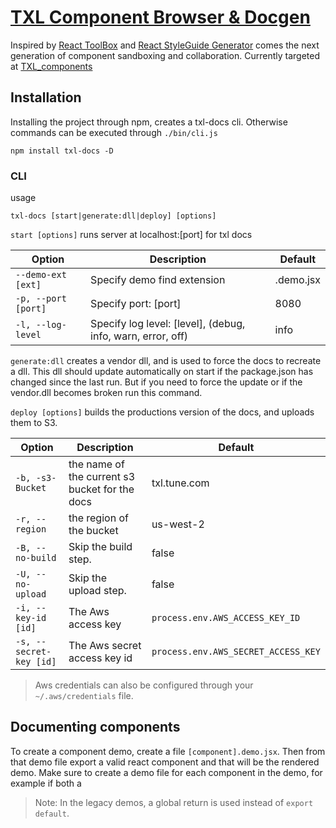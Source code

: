 # [TXL Component Browser & Docgen](https://txl.tune.com/)

Inspired by [React ToolBox](http://react-toolbox.com/#/components) and [React StyleGuide Generator](https://github.com/pocotan001/react-styleguide-generator) comes the next generation of component sandboxing and collaboration. Currently targeted at [TXL_components][txl]

## Installation

Installing the project through npm, creates a txl-docs cli. Otherwise commands can be executed through `./bin/cli.js `

```shell
npm install txl-docs -D
```

### CLI

usage
```shell
txl-docs [start|generate:dll|deploy] [options]
```

`start [options]` runs server at localhost:[port] for txl docs

| Option | Description | Default |
| --- | --- | --- |
| `--demo-ext [ext]` | Specify demo find extension | .demo.jsx |
| `-p, --port [port]` | Specify port: [port] | 8080 |
| `-l, --log-level` | Specify log level: [level], (debug, info, warn, error, off) | info |

`generate:dll` creates a vendor dll, and is used to force the docs to recreate a dll. This dll should update automatically on start if the package.json has changed since the last run. But if you need to force the update or if the vendor.dll becomes broken run this command.

`deploy [options]` builds the productions version of the docs, and uploads them to S3.

| Option | Description | Default |
| --- | --- | --- |
| `-b, -s3-Bucket` | the name of the current s3 bucket for the docs | txl.tune.com |
| `-r, --region` | the region of the bucket | us-west-2 |
| `-B, --no-build` | Skip the build step. | false |
| `-U, --no-upload` | Skip the upload step. | false |
| `-i, --key-id [id]` | The Aws access key | `process.env.AWS_ACCESS_KEY_ID` |
| `-s, --secret-key [id]` | The Aws secret access key id | `process.env.AWS_SECRET_ACCESS_KEY` |

> Aws credentials can also be configured through your `~/.aws/credentials` file.

## Documenting components

To create a component demo, create a file `[component].demo.jsx`. Then from that demo file export a valid react component and that will be the rendered demo. Make sure to create a demo file for each component in the demo, for example if both a

> Note: In the legacy demos, a global return is used instead of `export default`.

[txl]: https://gitlab.corp.tune.com/engineering/TXL_components
